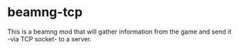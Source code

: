 # beamng-tcp
This is a beamng mod that will gather information from the game and send it -via TCP socket- to a server.
